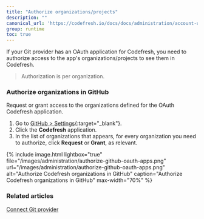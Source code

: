 ```yaml
---
title: "Authorize organizations/projects"
description: ""
canonical_url: 'https://codefresh.io/docs/docs/administration/account-user-management/hosted-authorize-orgs/'
group: runtime
toc: true
---
```


If your Git provider has an OAuth application for Codefresh, you need to authorize access to the app's organizations/projects to see them in Codefresh.
> Authorization is per organization.

### Authorize organizations in GitHub

Request or grant access to the organizations defined for the OAuth Codefresh application.

1. Go to [GitHub > Settings](https://github.com/settings/developers){:target="\_blank"}.
1. Click the **Codefresh** application. 
1. In the list of organizations that appears, for every organization you need to authorize, click **Request** or **Grant**, as relevant. 

{% include
image.html
lightbox="true"
file="/images/administration/authorize-github-oauth-apps.png"
url="/images/administration/authorize-github-oauth-apps.png"
alt="Authorize Codefresh organizations in GitHub"
caption="Authorize Codefresh organizations in GitHub"
max-width="70%"
%}

### Related articles
[Connect Git provider]({{site.baseurl}}/docs/runtime/hosted-runtime/#2-connect-git-provider)
